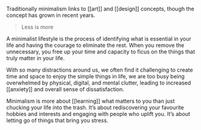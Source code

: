 Traditionally minimalism links to [[art]] and [[design]] concepts, though the concept has grown in recent years. 

> Less is more

A minimalist lifestyle is the process of identifying what is essential in your life and having the courage to eliminate the rest. When you remove the unnecessary, you free up your time and capacity to ficus on the things that truly matter in your life. 

With so many distractions around us, we often find it challenging to create time and space to enjoy the simple things in life, we are too busy being overwhelmed by physical, digital, and mental clutter, leading to increased [[anxiety]] and overall sense of dissatisfaction.

Minimalism is more about [[learning]] what matters to you than just chucking your life into the trash. It’s about rediscovering your favourite hobbies and interests and engaging with people who uplift you. It’s about letting go of things that bring you stress.